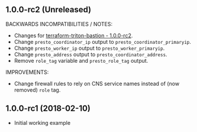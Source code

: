 
## 1.0.0-rc2 (Unreleased)

BACKWARDS INCOMPATIBILITIES / NOTES:

  * Changes for [terraform-triton-bastion - 1.0.0-rc2](https://github.com/joyent/terraform-triton-bastion/blob/master/CHANGELOG.md#100-rc2-unreleased).
  * Change `presto_coordinator_ip` output to `presto_coordinator_primaryip`. 
  * Change `presto_worker_ip` output to `presto_worker_primaryip`. 
  * Change `presto_address` output to `presto_coordinator_address`. 
  * Remove `role_tag` variable and `presto_role_tag` output.

IMPROVEMENTS:

  * Change firewall rules to rely on CNS service names instead of (now removed) `role` tag.

  
## 1.0.0-rc1 (2018-02-10)

  * Initial working example
